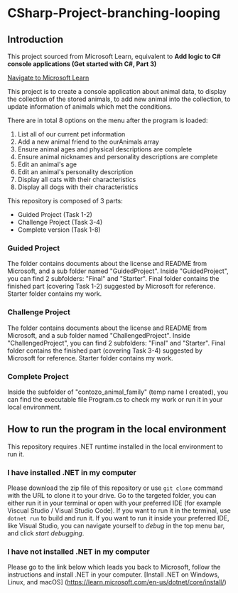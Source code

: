 # CSharp-Project-branching-looping

## Introduction

This project sourced from Microsoft Learn, equivalent to **Add logic to C# console applications (Get started with C#, Part 3)**

[Navigate to Microsoft Learn](https://learn.microsoft.com/en-us/training/paths/get-started-c-sharp-part-3/)

This project is to create a console application about animal data, to display the collection of the stored animals, to add new animal into the collection, to update information of animals which met the conditions.

There are in total 8 options on the menu after the program is loaded:
1. List all of our current pet information
2. Add a new animal friend to the ourAnimals array
3. Ensure animal ages and physical descriptions are complete
4. Ensure animal nicknames and personality descriptions are complete
5. Edit an animal's age
6. Edit an animal's personality description
7. Display all cats with their characteristics
8. Display all dogs with their characteristics

This repository is composed of 3 parts:
* Guided Project (Task 1-2)
* Challenge Project (Task 3-4)
* Complete version (Task 1-8)

### Guided Project
The folder contains documents about the license and README from Microsoft, and a sub folder named "GuidedProject".
Inside "GuidedProject", you can find 2 subfolders: "Final" and "Starter".
Final folder contains the finished part (covering Task 1-2) suggested by Microsoft for reference.
Starter folder contains my work.

### Challenge Project
The folder contains documents about the license and README from Microsoft, and a sub folder named "ChallengedProject".
Inside "ChallengedProject", you can find 2 subfolders: "Final" and "Starter".
Final folder contains the finished part (covering Task 3-4) suggested by Microsoft for reference.
Starter folder contains my work.
 
### Complete Project
Inside the subfolder of "contozo_animal_family" (temp name I created), you can find the executable file Program.cs to check my work or run it in your local environment.

## How to run the program in the local environment
This repository requires .NET runtime installed in the local environment to run it. 

### I have installed .NET in my computer
Please download the zip file of this repository or use `git clone` command with the URL to clone it to your drive. 
Go to the targeted folder, you can either run it in your terminal or open with your preferred IDE (for example Viscual Studio / Visual Studio Code).
If you want to run it in the terminal, use `dotnet run` to build and run it.
If you want to run it inside your preferred IDE, like Visual Studio, you can navigate yourself to *debug* in the top menu bar, and click *start debugging*.

### I have not installed .NET in my computer
Please go to the link below which leads you back to Microsoft, follow the instructions and install .NET in your computer.
[Install .NET on Windows, Linux, and macOS] (https://learn.microsoft.com/en-us/dotnet/core/install/)
